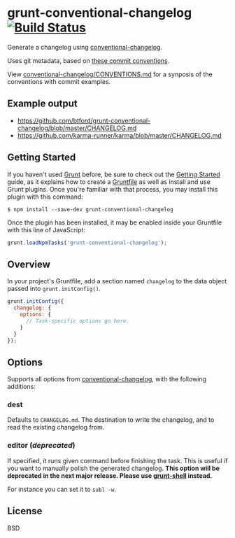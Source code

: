 # grunt-conventional-changelog  [![Build Status](https://secure.travis-ci.org/btford/grunt-conventional-changelog.png?branch=master)](http://travis-ci.org/btford/grunt-conventional-changelog)

Generate a changelog using [conventional-changelog](https://github.com/ajoslin/conventional-changelog).

Uses git metadata, based on [these commit conventions](https://docs.google.com/document/d/1QrDFcIiPjSLDn3EL15IJygNPiHORgU1_OOAqWjiDU5Y/).

View [conventional-changelog/CONVENTIONS.md](https://github.com/ajoslin/conventional-changelog/blob/master/CONVENTIONS.md) for a synposis of the conventions with commit examples.

## Example output
- https://github.com/btford/grunt-conventional-changelog/blob/master/CHANGELOG.md
- https://github.com/karma-runner/karma/blob/master/CHANGELOG.md

## Getting Started

If you haven't used [Grunt](http://gruntjs.com/) before, be sure to check out the [Getting Started](http://gruntjs.com/getting-started) guide, as it explains how to create a [Gruntfile](http://gruntjs.com/sample-gruntfile) as well as install and use Grunt plugins. Once you're familiar with that process, you may install this plugin with this command:

```
$ npm install --save-dev grunt-conventional-changelog
```

Once the plugin has been installed, it may be enabled inside your Gruntfile with this line of JavaScript:

```js
grunt.loadNpmTasks('grunt-conventional-changelog');
```

## Overview
In your project's Gruntfile, add a section named `changelog` to the data object passed into `grunt.initConfig()`.


```js
grunt.initConfig({
  changelog: {
    options: {
      // Task-specific options go here.
    }
  }
});
```

## Options

Supports all options from [conventional-changelog](https://github.com/ajoslin/conventional-changelog#documentation), with the following additions:

### dest
Defaults to `CHANGELOG.md`. The destination to write the changelog, and to read the existing changelog from.

### editor (*deprecated*)
If specified, it runs given command before finishing the task. This is useful if you want to manually polish the generated changelog. **This option will be deprecated in the next major release. Please use [grunt-shell](https://github.com/sindresorhus/grunt-shell) instead.**

For instance you can set it to `subl -w`.

## License
BSD
